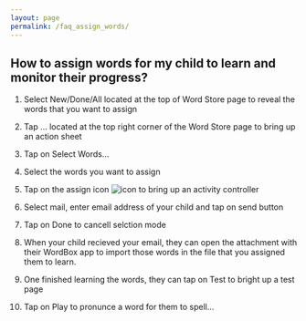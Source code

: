 ```yaml
---
layout: page
permalink: /faq_assign_words/
---
```

## How to assign words for my child to learn and monitor their progress?
1. Select New/Done/All located at the top of Word Store page to reveal the words that you want to assign
1. Tap ... located at the top right corner of the Word Store page to bring up an action sheet
1. Tap on Select Words...
1. Select the words you want to assign
1. Tap on the assign icon ![icon](https://wordboxbyung.github.io/images/test.png) to bring up an activity controller
1. Select mail, enter email address of your child and tap on send button
1. Tap on Done to cancell selction mode

1. When your child recieved your email, they can open the attachment with their WordBox app to import those words in the file that you assigned them to learn.
1. One finished learning the words, they can tap on Test to bright up a test page
1. Tap on Play to pronunce a word for them to spell...
